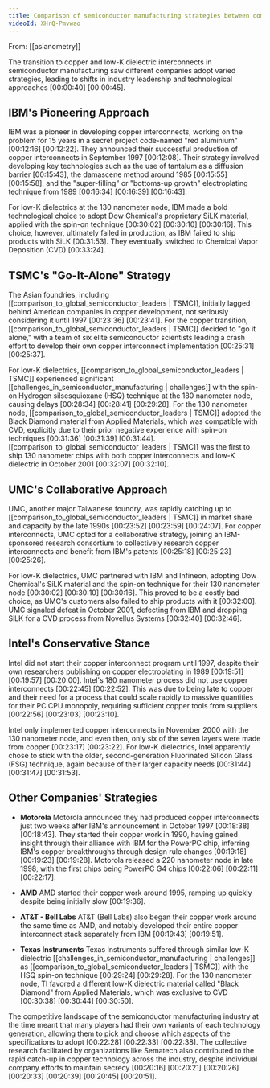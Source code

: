 ```yaml
---
title: Comparison of semiconductor manufacturing strategies between companies
videoId: XHrQ-Pmvwao
---
```


From: [[asianometry]] <br/> 

The transition to copper and low-K dielectric interconnects in semiconductor manufacturing saw different companies adopt varied strategies, leading to shifts in industry leadership and technological approaches <a class="yt-timestamp" data-t="00:00:40">[00:00:40]</a> <a class="yt-timestamp" data-t="00:00:45">[00:00:45]</a>.

## IBM's Pioneering Approach
IBM was a pioneer in developing copper interconnects, working on the problem for 15 years in a secret project code-named "red aluminium" <a class="yt-timestamp" data-t="00:12:16">[00:12:16]</a> <a class="yt-timestamp" data-t="00:12:22">[00:12:22]</a>. They announced their successful production of copper interconnects in September 1997 <a class="yt-timestamp" data-t="00:12:08">[00:12:08]</a>. Their strategy involved developing key technologies such as the use of tantalum as a diffusion barrier <a class="yt-timestamp" data-t="00:15:43">[00:15:43]</a>, the damascene method around 1985 <a class="yt-timestamp" data-t="00:15:55">[00:15:55]</a> <a class="yt-timestamp" data-t="00:15:58">[00:15:58]</a>, and the "super-filling" or "bottoms-up growth" electroplating technique from 1989 <a class="yt-timestamp" data-t="00:16:34">[00:16:34]</a> <a class="yt-timestamp" data-t="00:16:39">[00:16:39]</a> <a class="yt-timestamp" data-t="00:16:43">[00:16:43]</a>.

For low-K dielectrics at the 130 nanometer node, IBM made a bold technological choice to adopt Dow Chemical's proprietary SiLK material, applied with the spin-on technique <a class="yt-timestamp" data-t="00:30:02">[00:30:02]</a> <a class="yt-timestamp" data-t="00:30:10">[00:30:10]</a> <a class="yt-timestamp" data-t="00:30:16">[00:30:16]</a>. This choice, however, ultimately failed in production, as IBM failed to ship products with SiLK <a class="yt-timestamp" data-t="00:31:53">[00:31:53]</a>. They eventually switched to Chemical Vapor Deposition (CVD) <a class="yt-timestamp" data-t="00:33:24">[00:33:24]</a>.

## TSMC's "Go-It-Alone" Strategy
The Asian foundries, including [[comparison_to_global_semiconductor_leaders | TSMC]], initially lagged behind American companies in copper development, not seriously considering it until 1997 <a class="yt-timestamp" data-t="00:23:36">[00:23:36]</a> <a class="yt-timestamp" data-t="00:23:41">[00:23:41]</a>. For the copper transition, [[comparison_to_global_semiconductor_leaders | TSMC]] decided to "go it alone," with a team of six elite semiconductor scientists leading a crash effort to develop their own copper interconnect implementation <a class="yt-timestamp" data-t="00:25:31">[00:25:31]</a> <a class="yt-timestamp" data-t="00:25:37">[00:25:37]</a>.

For low-K dielectrics, [[comparison_to_global_semiconductor_leaders | TSMC]] experienced significant [[challenges_in_semiconductor_manufacturing | challenges]] with the spin-on Hydrogen silsesquioxane (HSQ) technique at the 180 nanometer node, causing delays <a class="yt-timestamp" data-t="00:28:34">[00:28:34]</a> <a class="yt-timestamp" data-t="00:28:41">[00:28:41]</a> <a class="yt-timestamp" data-t="00:29:28">[00:29:28]</a>. For the 130 nanometer node, [[comparison_to_global_semiconductor_leaders | TSMC]] adopted the Black Diamond material from Applied Materials, which was compatible with CVD, explicitly due to their prior negative experience with spin-on techniques <a class="yt-timestamp" data-t="00:31:36">[00:31:36]</a> <a class="yt-timestamp" data-t="00:31:39">[00:31:39]</a> <a class="yt-timestamp" data-t="00:31:44">[00:31:44]</a>. [[comparison_to_global_semiconductor_leaders | TSMC]] was the first to ship 130 nanometer chips with both copper interconnects and low-K dielectric in October 2001 <a class="yt-timestamp" data-t="00:32:07">[00:32:07]</a> <a class="yt-timestamp" data-t="00:32:10">[00:32:10]</a>.

## UMC's Collaborative Approach
UMC, another major Taiwanese foundry, was rapidly catching up to [[comparison_to_global_semiconductor_leaders | TSMC]] in market share and capacity by the late 1990s <a class="yt-timestamp" data-t="00:23:52">[00:23:52]</a> <a class="yt-timestamp" data-t="00:23:59">[00:23:59]</a> <a class="yt-timestamp" data-t="00:24:07">[00:24:07]</a>. For copper interconnects, UMC opted for a collaborative strategy, joining an IBM-sponsored research consortium to collectively research copper interconnects and benefit from IBM's patents <a class="yt-timestamp" data-t="00:25:18">[00:25:18]</a> <a class="yt-timestamp" data-t="00:25:23">[00:25:23]</a> <a class="yt-timestamp" data-t="00:25:26">[00:25:26]</a>.

For low-K dielectrics, UMC partnered with IBM and Infineon, adopting Dow Chemical's SiLK material and the spin-on technique for their 130 nanometer node <a class="yt-timestamp" data-t="00:30:02">[00:30:02]</a> <a class="yt-timestamp" data-t="00:30:10">[00:30:10]</a> <a class="yt-timestamp" data-t="00:30:16">[00:30:16]</a>. This proved to be a costly bad choice, as UMC's customers also failed to ship products with it <a class="yt-timestamp" data-t="00:32:00">[00:32:00]</a>. UMC signaled defeat in October 2001, defecting from IBM and dropping SiLK for a CVD process from Novellus Systems <a class="yt-timestamp" data-t="00:32:40">[00:32:40]</a> <a class="yt-timestamp" data-t="00:32:46">[00:32:46]</a>.

## Intel's Conservative Stance
Intel did not start their copper interconnect program until 1997, despite their own researchers publishing on copper electroplating in 1989 <a class="yt-timestamp" data-t="00:19:51">[00:19:51]</a> <a class="yt-timestamp" data-t="00:19:57">[00:19:57]</a> <a class="yt-timestamp" data-t="00:20:00">[00:20:00]</a>. Intel's 180 nanometer process did not use copper interconnects <a class="yt-timestamp" data-t="00:22:45">[00:22:45]</a> <a class="yt-timestamp" data-t="00:22:52">[00:22:52]</a>. This was due to being late to copper and their need for a process that could scale rapidly to massive quantities for their PC CPU monopoly, requiring sufficient copper tools from suppliers <a class="yt-timestamp" data-t="00:22:56">[00:22:56]</a> <a class="yt-timestamp" data-t="00:23:03">[00:23:03]</a> <a class="yt-timestamp" data-t="00:23:10">[00:23:10]</a>.

Intel only implemented copper interconnects in November 2000 with the 130 nanometer node, and even then, only six of the seven layers were made from copper <a class="yt-timestamp" data-t="00:23:17">[00:23:17]</a> <a class="yt-timestamp" data-t="00:23:22">[00:23:22]</a>. For low-K dielectrics, Intel apparently chose to stick with the older, second-generation Fluorinated Silicon Glass (FSG) technique, again because of their larger capacity needs <a class="yt-timestamp" data-t="00:31:44">[00:31:44]</a> <a class="yt-timestamp" data-t="00:31:47">[00:31:47]</a> <a class="yt-timestamp" data-t="00:31:53">[00:31:53]</a>.

## Other Companies' Strategies
*   **Motorola**
    Motorola announced they had produced copper interconnects just two weeks after IBM's announcement in October 1997 <a class="yt-timestamp" data-t="00:18:38">[00:18:38]</a> <a class="yt-timestamp" data-t="00:18:43">[00:18:43]</a>. They started their copper work in 1990, having gained insight through their alliance with IBM for the PowerPC chip, inferring IBM's copper breakthroughs through design rule changes <a class="yt-timestamp" data-t="00:19:18">[00:19:18]</a> <a class="yt-timestamp" data-t="00:19:23">[00:19:23]</a> <a class="yt-timestamp" data-t="00:19:28">[00:19:28]</a>. Motorola released a 220 nanometer node in late 1998, with the first chips being PowerPC G4 chips <a class="yt-timestamp" data-t="00:22:06">[00:22:06]</a> <a class="yt-timestamp" data-t="00:22:11">[00:22:11]</a> <a class="yt-timestamp" data-t="00:22:17">[00:22:17]</a>.

*   **AMD**
    AMD started their copper work around 1995, ramping up quickly despite being initially slow <a class="yt-timestamp" data-t="00:19:36">[00:19:36]</a>.

*   **AT&T - Bell Labs**
    AT&T (Bell Labs) also began their copper work around the same time as AMD, and notably developed their entire copper interconnect stack separately from IBM <a class="yt-timestamp" data-t="00:19:43">[00:19:43]</a> <a class="yt-timestamp" data-t="00:19:51">[00:19:51]</a>.

*   **Texas Instruments**
    Texas Instruments suffered through similar low-K dielectric [[challenges_in_semiconductor_manufacturing | challenges]] as [[comparison_to_global_semiconductor_leaders | TSMC]] with the HSQ spin-on technique <a class="yt-timestamp" data-t="00:29:24">[00:29:24]</a> <a class="yt-timestamp" data-t="00:29:28">[00:29:28]</a>. For the 130 nanometer node, TI favored a different low-K dielectric material called "Black Diamond" from Applied Materials, which was exclusive to CVD <a class="yt-timestamp" data-t="00:30:38">[00:30:38]</a> <a class="yt-timestamp" data-t="00:30:44">[00:30:44]</a> <a class="yt-timestamp" data-t="00:30:50">[00:30:50]</a>.

The competitive landscape of the semiconductor manufacturing industry at the time meant that many players had their own variants of each technology generation, allowing them to pick and choose which aspects of the specifications to adopt <a class="yt-timestamp" data-t="00:22:28">[00:22:28]</a> <a class="yt-timestamp" data-t="00:22:33">[00:22:33]</a> <a class="yt-timestamp" data-t="00:22:38">[00:22:38]</a>. The collective research facilitated by organizations like Sematech also contributed to the rapid catch-up in copper technology across the industry, despite individual company efforts to maintain secrecy <a class="yt-timestamp" data-t="00:20:16">[00:20:16]</a> <a class="yt-timestamp" data-t="00:20:21">[00:20:21]</a> <a class="yt-timestamp" data-t="00:20:26">[00:20:26]</a> <a class="yt-timestamp" data-t="00:20:33">[00:20:33]</a> <a class="yt-timestamp" data-t="00:20:39">[00:20:39]</a> <a class="yt-timestamp" data-t="00:20:45">[00:20:45]</a> <a class="yt-timestamp" data-t="00:20:51">[00:20:51]</a>.